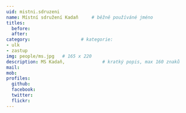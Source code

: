 ```yaml
---
uid: mistni.sdruzeni
name: Místní sdružení Kadaň  	# běžně používáné jméno
titles:
  before: 
  after:
category:                 	# kategorie:
- ulk
- zastup
img: people/ms.jpg   # 165 x 220
description: MS Kadaň,            	# kratký popis, max 160 znaků
mail: 
mob:	
profiles:
  github:
  facebook: 
  twitter: 
  flickr:
---
```





